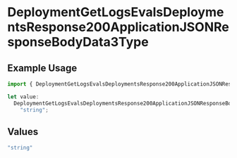 # DeploymentGetLogsEvalsDeploymentsResponse200ApplicationJSONResponseBodyData3Type

## Example Usage

```typescript
import { DeploymentGetLogsEvalsDeploymentsResponse200ApplicationJSONResponseBodyData3Type } from "@orq-ai/node/models/operations";

let value:
  DeploymentGetLogsEvalsDeploymentsResponse200ApplicationJSONResponseBodyData3Type =
    "string";
```

## Values

```typescript
"string"
```